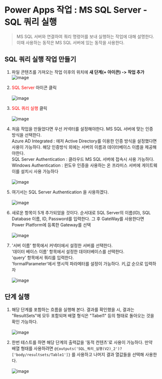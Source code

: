 # Power Apps 작업 : MS SQL Server - SQL 쿼리 실행
> MS SQL 서버와 연결하여 쿼리 명령어를 보내 실행하는 작업에 대해 설명한다. 이때 사용하는 동작은 MS SQL 서버에 있는 동작을 사용한다.

## SQL 쿼리 실행 작업 만들기

1. 파일 콘텐츠를 가져오는 작업 이후의 위치에 **새 단계(+ 아이콘) -> 작업 추가**<br>![image](https://user-images.githubusercontent.com/39551265/155929733-389e36ba-5b77-49c2-ada4-b892d0d1200f.png)<br>

2. <span style="color:red">SQL Server</span> 아이콘 클릭<br><br>![image](https://user-images.githubusercontent.com/39551265/176062378-1b068288-24d0-4716-aef1-6750daeaf30b.png)<br>

3. <span style="color:red">SQL 쿼리 실행</span> 클릭<br><br>![image](https://user-images.githubusercontent.com/39551265/176063299-25d8c1b3-a688-4052-9ea4-c6d78445034c.png)<br>

4. 처음 작업을 만들었다면 우선 커넥터를 설정해야한다. MS SQL 서버에 맞는 인증 방식을 선택한다.<br>Azure AD Integrated : 애저 Active Directory를 이용한 인증 방식을 설정했다면 사용이 가능하다. 해당 인증방식 외에는 서버의 이름과 데이터베이스 이름을 제공해야한다.<br>SQL Server Authentication : 클라우드 MS SQL 서버에 접속시 사용 가능하다.<br>Windows Authentication : 윈도우 인증을 사용하는 온 프라미스 서버에 게이트웨이를 설치시 사용 가능하다<br><br>![image](https://user-images.githubusercontent.com/39551265/176065252-bf533073-1a42-49f2-b027-796825342bc5.png)<br>

5. 여기서는 SQL Server Authentication 을 사용하겠다.<br><br>![image](https://user-images.githubusercontent.com/39551265/176068061-065949d9-6dc4-4cf2-8efa-db7c6302f1b3.png)<br>

6. 새로운 항목이 5개 추가되었을 것이다. 순서대로 SQL Server의 이름(ID), SQL Database 이름, ID, Password를 입력한다. 그 후 GateWay를 사용한다면 Power Platform에 등록한 Gateway를 선택<br><br>![image](https://user-images.githubusercontent.com/39551265/176069124-fdc0d52a-33a1-4584-a2fa-3ea87447f711.png)<br>

7. '서버 이름' 항목에서 커넥터에서 설정한 서버를 선택한다.<br>'데이터 베이스 이름' 항목에서 설정한 데이터베이스를 선택한다.<br>'query' 항목에서 쿼리를 입력한다.<br>'formalParameter'에서 명시적 파라메터를 설정이 가능하다. 키,값 순으로 입력하자<br><br>![image](https://user-images.githubusercontent.com/39551265/176071872-6b8ab97f-52c6-48f2-b953-c964991f5332.png)<br>

## 단계 실행

1. 해당 단계를 포함하는 흐름을 실행해 본다. 결과를 확인했을 시, 결과는 "ResultSets"에 모두 포함되며 배열 형식은 "Tabel1" 등의 형태로 돌아오는 것을 확인 가능하다.<br><br>![image](https://user-images.githubusercontent.com/39551265/176076644-ea692904-693d-4937-9a92-1d085050c4bf.png)<br>

2. 한번 테스트를 하면 해당 단계의 출력값을 '동적 컨텐츠'로 사용이 가능하다. 만약 배열 형태를 사용하려면 `@{outputs('SQL_쿼리_실행(V2)_2')?['body/resultsets/Table1']}` 를 사용하고 나머지 결과 열값들을 선택해 사용한다.<br><br>![image](https://user-images.githubusercontent.com/39551265/176077552-20dcc01e-00b7-4a97-860a-5d0a803f64bd.png)<br>